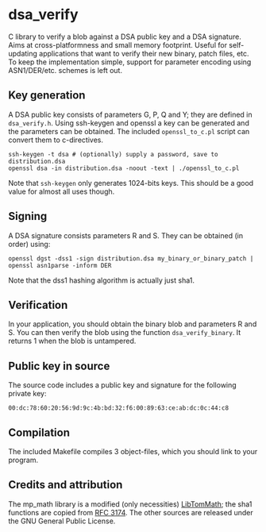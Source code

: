 dsa\_verify
===========

C library to verify a blob against a DSA public key and a DSA signature. Aims at cross-platformness and small memory footprint. Useful for self-updating applications that want to verify their new binary, patch files, etc. To keep the implementation simple, support for parameter encoding using ASN1/DER/etc. schemes is left out.

Key generation
--------------
A DSA public key consists of parameters G, P, Q and Y; they are defined in `dsa_verify.h`. Using ssh-keygen and openssl a key can be generated and the parameters can be obtained. The included `openssl_to_c.pl` script can convert them to c-directives.

	ssh-keygen -t dsa # (optionally) supply a password, save to distribution.dsa
	openssl dsa -in distribution.dsa -noout -text | ./openssl_to_c.pl

Note that `ssh-keygen` only generates 1024-bits keys. This should be a good value for almost all uses though.

Signing
-------
A DSA signature consists parameters R and S. They can be obtained (in order) using:

	openssl dgst -dss1 -sign distribution.dsa my_binary_or_binary_patch | openssl asn1parse -inform DER

Note that the dss1 hashing algorithm is actually just sha1.

Verification
------------
In your application, you should obtain the binary blob and parameters R and S. You can then verify the blob using the function `dsa_verify_binary`. It returns 1 when the blob is untampered.

Public key in source
--------------------
The source code includes a public key and signature for the following private key:

	00:dc:78:60:20:56:9d:9c:4b:bd:32:f6:00:89:63:ce:ab:dc:0c:44:c8

Compilation
-----------
The included Makefile compiles 3 object-files, which you should link to your program.

Credits and attribution
-----------------------
The mp\_math library is a modified (only necessities) [LibTomMath](http://libtom.org/?page=features&newsitems=5&whatfile=ltm); the sha1 functions are copied from [RFC 3174](http://www.apps.ietf.org/rfc/rfc3174.html). The other sources are released under the GNU General Public License.
